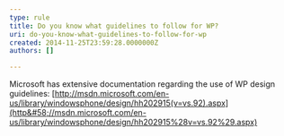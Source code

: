 ```yaml
---
type: rule
title: Do you know what guidelines to follow for WP?
uri: do-you-know-what-guidelines-to-follow-for-wp
created: 2014-11-25T23:59:28.0000000Z
authors: []

---
```


Microsoft has extensive documentation regarding the use of WP design guidelines: [http://msdn.microsoft.com/en-us/library/windowsphone/design/hh202915(v=vs.92).aspx](http&#58;//msdn.microsoft.com/en-us/library/windowsphone/design/hh202915%28v=vs.92%29.aspx)
